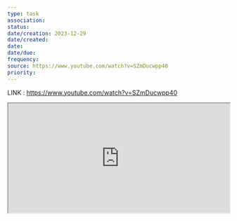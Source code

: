```yaml
---
type: task
association: 
status: 
date/creation: 2023-12-29
date/created: 
date: 
date/due: 
frequency: 
source: https://www.youtube.com/watch?v=SZmDucwpp40
priority:
---
```


LINK : https://www.youtube.com/watch?v=SZmDucwpp40
<iframe allowfullscreen src="https://www.youtube.com/embed/SZmDucwpp40" width="100%" height="250" />



![[Pasted image 20231229103609.png]]



HAVE DIFFERENT AREAS LIKE THIS 

![[Pasted image 20231229103724.png]]



